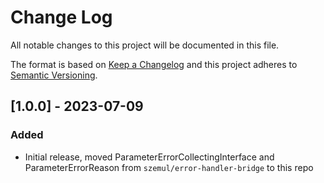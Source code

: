 # Change Log

All notable changes to this project will be documented in this file.

The format is based on [Keep a Changelog](http://keepachangelog.com/)
and this project adheres to [Semantic Versioning](http://semver.org/).

## [1.0.0] - 2023-07-09

### Added

- Initial release, moved ParameterErrorCollectingInterface and ParameterErrorReason from `szemul/error-handler-bridge` to this repo

